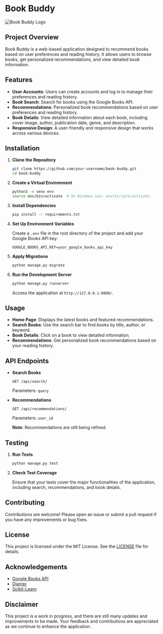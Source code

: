 # Book Buddy

![Book Buddy Logo](root/book-buddy/static/images/logo.png)

## Project Overview

Book Buddy is a web-based application designed to recommend books based on user preferences and reading history. It allows users to browse books, get personalized recommendations, and view detailed book information.

## Features

- **User Accounts**: Users can create accounts and log in to manage their preferences and reading history.
- **Book Search**: Search for books using the Google Books API.
- **Recommendations**: Personalized book recommendations based on user preferences and reading history.
- **Book Details**: View detailed information about each book, including cover image, author, publication date, genre, and description.
- **Responsive Design**: A user-friendly and responsive design that works across various devices.

## Installation

1. **Clone the Repository**

    ```bash
    git clone https://github.com/your-username/book-buddy.git
    cd book-buddy
    ```

2. **Create a Virtual Environment**

    ```bash
    python3 -m venv env
    source env/bin/activate  # On Windows use: env\Scripts\activate
    ```

3. **Install Dependencies**

    ```bash
    pip install -r requirements.txt
    ```

4. **Set Up Environment Variables**

    Create a `.env` file in the root directory of the project and add your Google Books API key:

    ```plaintext
    GOOGLE_BOOKS_API_KEY=your_google_books_api_key
    ```

5. **Apply Migrations**

    ```bash
    python manage.py migrate
    ```

6. **Run the Development Server**

    ```bash
    python manage.py runserver
    ```

    Access the application at `http://127.0.0.1:8000/`.

## Usage

- **Home Page**: Displays the latest books and featured recommendations.
- **Search Books**: Use the search bar to find books by title, author, or keyword.
- **Book Details**: Click on a book to view detailed information.
- **Recommendations**: Get personalized book recommendations based on your reading history.

## API Endpoints

- **Search Books**

    `GET /api/search/`

    Parameters: `query`

- **Recommendations**

    `GET /api/recommendations/`

    Parameters: `user_id`

    **Note**: Recommendations are still being refined.

## Testing

1. **Run Tests**

    ```bash
    python manage.py test
    ```

2. **Check Test Coverage**

    Ensure that your tests cover the major functionalities of the application, including search, recommendations, and book details.

## Contributing

Contributions are welcome! Please open an issue or submit a pull request if you have any improvements or bug fixes.

## License

This project is licensed under the MIT License. See the [LICENSE](LICENSE) file for details.

## Acknowledgements

- [Google Books API](https://developers.google.com/books)
- [Django](https://www.djangoproject.com/)
- [Scikit-Learn](https://scikit-learn.org/)

## Disclaimer

This project is a work in progress, and there are still many updates and improvements to be made. Your feedback and contributions are appreciated as we continue to enhance the application.


